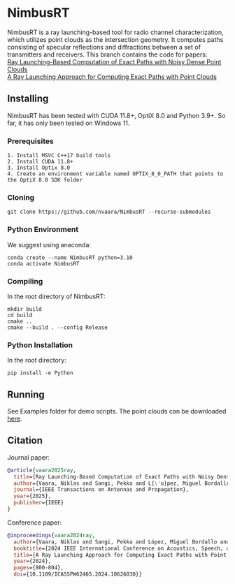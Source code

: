 # NimbusRT

NimbusRT is a ray launching-based tool for radio channel characterization, which utilizes point clouds as the intersection geometry. It computes paths consisting of specular reflections and diffractions between a set of transmitters and receivers.
This branch contains the code for papers:  
[Ray Launching-Based Computation of Exact Paths with Noisy Dense Point Clouds
](https://ieeexplore.ieee.org/abstract/document/10910023)  
[A Ray Launching Approach for Computing Exact Paths with Point Clouds](https://arxiv.org/abs/2402.13747)

## Installing


NimbusRT has been tested with CUDA 11.8+, OptiX 8.0 and Python 3.9+.
So far, it has only been tested on Windows 11.

### Prerequisites
```
1. Install MSVC C++17 build tools
2. Install CUDA 11.8+
3. Install Optix 8.0
4. Create an environment variable named OPTIX_8_0_PATH that points to the OptiX 8.0 SDK folder
```

### Cloning
```shell
git clone https://github.com/nvaara/NimbusRT --recurse-submodules
```

### Python Environment

We suggest using anaconda:
```shell
conda create --name NimbusRT python=3.10
conda activate NimbusRT
```

### Compiling
In the root directory of NimbusRT:
```shell
mkdir build
cd build
cmake ..
cmake --build . --config Release
```

### Python Installation

In the root directory:
```shell
pip install -e Python
```

## Running

See Examples folder for demo scripts. The point clouds can be downloaded [here](https://drive.google.com/drive/folders/1X8U4hZziVi5zpp93a1eYDvXLJL8103ZY).

## Citation
Journal paper:
```bibtex
@article{vaara2025ray,
  title={Ray Launching-Based Computation of Exact Paths with Noisy Dense Point Clouds},
  author={Vaara, Niklas and Sangi, Pekka and L{\'o}pez, Miguel Bordallo and Heikkil{\"a}, Janne},
  journal={IEEE Transactions on Antennas and Propagation},
  year={2025},
  publisher={IEEE}
}
```
Conference paper:
```bibtex
@inproceedings{vaara2024ray,
  author={Vaara, Niklas and Sangi, Pekka and López, Miguel Bordallo and Heikkilä, Janne},
  booktitle={2024 IEEE International Conference on Acoustics, Speech, and Signal Processing Workshops (ICASSPW)}, 
  title={A Ray Launching Approach for Computing Exact Paths with Point Clouds}, 
  year={2024},
  pages={800-804},
  doi={10.1109/ICASSPW62465.2024.10626030}}
```